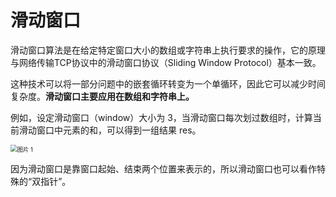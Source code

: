 # 滑动窗口

滑动窗口算法是在给定特定窗口大小的数组或字符串上执行要求的操作，它的原理与网络传输TCP协议中的滑动窗口协议（Sliding Window Protocol）基本一致。

这种技术可以将一部分问题中的嵌套循环转变为一个单循环，因此它可以减少时间复杂度。**滑动窗口主要应用在数组和字符串上。**

例如，设定滑动窗口（window）大小为 3，当滑动窗口每次划过数组时，计算当前滑动窗口中元素的和，可以得到一组结果 res。

<img src="https://lsl-image.oss-cn-beijing.aliyuncs.com/note/images/%E5%9B%BE%E7%89%87%201.png" alt="图片 1" style="zoom:67%;" />

因为滑动窗口是靠窗口起始、结束两个位置来表示的，所以滑动窗口也可以看作特殊的“双指针”。
